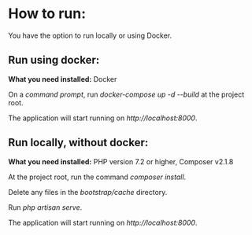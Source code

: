 # How to run:

You have the option to run locally or using Docker.

## Run using docker:
**What you need installed:** Docker

On a *command prompt*, run *docker-compose up -d --build* at the project root.

The application will start running on *http://localhost:8000*.

## Run locally, without docker:
**What you need installed:** PHP version 7.2 or higher, Composer v2.1.8

At the project root, run  the command *composer install*.

Delete any files in the *bootstrap/cache* directory.

Run *php artisan serve*.

The application will start running on *http://localhost:8000*.
